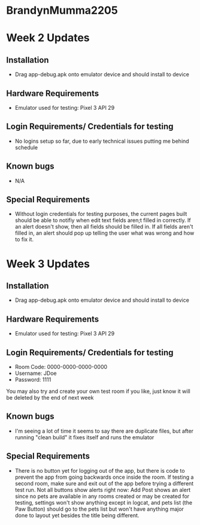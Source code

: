 # BrandynMumma2205

# Week 2 Updates
## Installation
- Drag app-debug.apk onto emulator device and should install to device

## Hardware Requirements
- Emulator used for testing: Pixel 3 API 29

## Login Requirements/ Credentials for testing
- No logins setup so far, due to early technical issues putting me behind schedule

## Known bugs
- N/A

## Special Requirements
- Without login credentials for testing purposes, the current pages built should be able to notifiy when edit text fields aren;t filled in correctly. If an alert doesn't show, then all fields should be filled in. If all fields aren't filled in, an alert should pop up telling the user what was wrong and how to fix it. 


# Week 3 Updates
## Installation
- Drag app-debug.apk onto emulator device and should install to device

## Hardware Requirements
- Emulator used for testing: Pixel 3 API 29

## Login Requirements/ Credentials for testing
- Room Code: 0000-0000-0000-0000
- Username: JDoe
- Password: 1111

You may also try and create your own test room if you like, just know it will be deleted by the end of next week

## Known bugs
- I'm seeing a lot of time it seems to say there are duplicate files, but after running "clean build" it fixes itself and runs the emulator
## Special Requirements
- There is no button yet for logging out of the app, but there is code to prevent the app from going backwards once inside the room. If testing a second room, make sure and exit out of the app before trying a different test run. Not all buttons show alerts right now: Add Post shows an alert since no pets are available in any rooms created or may be created for testing, settings won't show anything except in logcat, and pets list (the Paw Button) should go to the pets list but won't have anything major done to layout yet besides the title being different.
